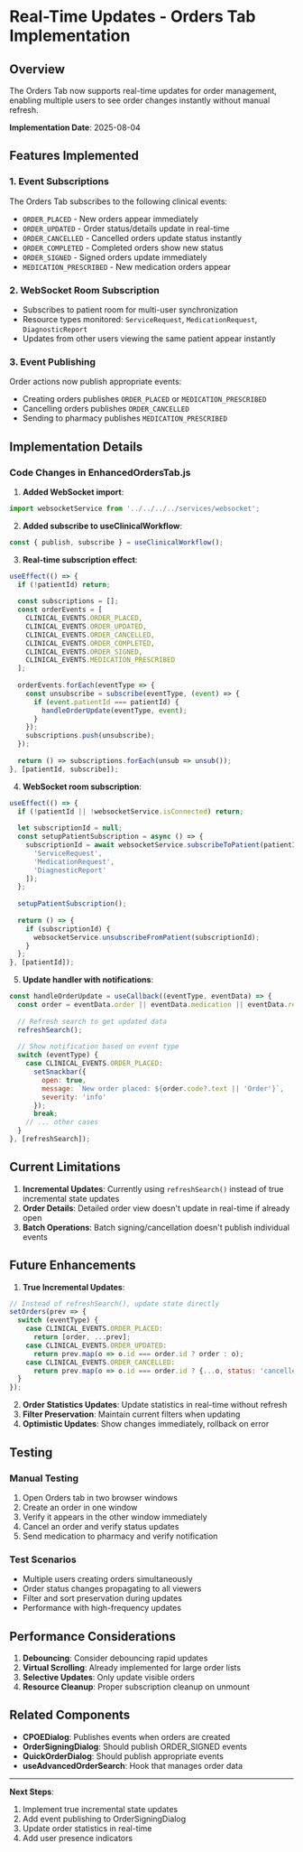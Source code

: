 # Real-Time Updates - Orders Tab Implementation

## Overview
The Orders Tab now supports real-time updates for order management, enabling multiple users to see order changes instantly without manual refresh.

**Implementation Date**: 2025-08-04

## Features Implemented

### 1. Event Subscriptions
The Orders Tab subscribes to the following clinical events:
- `ORDER_PLACED` - New orders appear immediately
- `ORDER_UPDATED` - Order status/details update in real-time
- `ORDER_CANCELLED` - Cancelled orders update status instantly
- `ORDER_COMPLETED` - Completed orders show new status
- `ORDER_SIGNED` - Signed orders update immediately
- `MEDICATION_PRESCRIBED` - New medication orders appear

### 2. WebSocket Room Subscription
- Subscribes to patient room for multi-user synchronization
- Resource types monitored: `ServiceRequest`, `MedicationRequest`, `DiagnosticReport`
- Updates from other users viewing the same patient appear instantly

### 3. Event Publishing
Order actions now publish appropriate events:
- Creating orders publishes `ORDER_PLACED` or `MEDICATION_PRESCRIBED`
- Cancelling orders publishes `ORDER_CANCELLED`
- Sending to pharmacy publishes `MEDICATION_PRESCRIBED`

## Implementation Details

### Code Changes in EnhancedOrdersTab.js

1. **Added WebSocket import**:
```javascript
import websocketService from '../../../../services/websocket';
```

2. **Added subscribe to useClinicalWorkflow**:
```javascript
const { publish, subscribe } = useClinicalWorkflow();
```

3. **Real-time subscription effect**:
```javascript
useEffect(() => {
  if (!patientId) return;
  
  const subscriptions = [];
  const orderEvents = [
    CLINICAL_EVENTS.ORDER_PLACED,
    CLINICAL_EVENTS.ORDER_UPDATED,
    CLINICAL_EVENTS.ORDER_CANCELLED,
    CLINICAL_EVENTS.ORDER_COMPLETED,
    CLINICAL_EVENTS.ORDER_SIGNED,
    CLINICAL_EVENTS.MEDICATION_PRESCRIBED
  ];
  
  orderEvents.forEach(eventType => {
    const unsubscribe = subscribe(eventType, (event) => {
      if (event.patientId === patientId) {
        handleOrderUpdate(eventType, event);
      }
    });
    subscriptions.push(unsubscribe);
  });
  
  return () => subscriptions.forEach(unsub => unsub());
}, [patientId, subscribe]);
```

4. **WebSocket room subscription**:
```javascript
useEffect(() => {
  if (!patientId || !websocketService.isConnected) return;
  
  let subscriptionId = null;
  const setupPatientSubscription = async () => {
    subscriptionId = await websocketService.subscribeToPatient(patientId, [
      'ServiceRequest',
      'MedicationRequest',
      'DiagnosticReport'
    ]);
  };
  
  setupPatientSubscription();
  
  return () => {
    if (subscriptionId) {
      websocketService.unsubscribeFromPatient(subscriptionId);
    }
  };
}, [patientId]);
```

5. **Update handler with notifications**:
```javascript
const handleOrderUpdate = useCallback((eventType, eventData) => {
  const order = eventData.order || eventData.medication || eventData.resource;
  
  // Refresh search to get updated data
  refreshSearch();
  
  // Show notification based on event type
  switch (eventType) {
    case CLINICAL_EVENTS.ORDER_PLACED:
      setSnackbar({
        open: true,
        message: `New order placed: ${order.code?.text || 'Order'}`,
        severity: 'info'
      });
      break;
    // ... other cases
  }
}, [refreshSearch]);
```

## Current Limitations

1. **Incremental Updates**: Currently using `refreshSearch()` instead of true incremental state updates
2. **Order Details**: Detailed order view doesn't update in real-time if already open
3. **Batch Operations**: Batch signing/cancellation doesn't publish individual events

## Future Enhancements

1. **True Incremental Updates**:
```javascript
// Instead of refreshSearch(), update state directly
setOrders(prev => {
  switch (eventType) {
    case CLINICAL_EVENTS.ORDER_PLACED:
      return [order, ...prev];
    case CLINICAL_EVENTS.ORDER_UPDATED:
      return prev.map(o => o.id === order.id ? order : o);
    case CLINICAL_EVENTS.ORDER_CANCELLED:
      return prev.map(o => o.id === order.id ? {...o, status: 'cancelled'} : o);
  }
});
```

2. **Order Statistics Updates**: Update statistics in real-time without refresh
3. **Filter Preservation**: Maintain current filters when updating
4. **Optimistic Updates**: Show changes immediately, rollback on error

## Testing

### Manual Testing
1. Open Orders tab in two browser windows
2. Create an order in one window
3. Verify it appears in the other window immediately
4. Cancel an order and verify status updates
5. Send medication to pharmacy and verify notification

### Test Scenarios
- Multiple users creating orders simultaneously
- Order status changes propagating to all viewers
- Filter and sort preservation during updates
- Performance with high-frequency updates

## Performance Considerations

1. **Debouncing**: Consider debouncing rapid updates
2. **Virtual Scrolling**: Already implemented for large order lists
3. **Selective Updates**: Only update visible orders
4. **Resource Cleanup**: Proper subscription cleanup on unmount

## Related Components

- **CPOEDialog**: Publishes events when orders are created
- **OrderSigningDialog**: Should publish ORDER_SIGNED events
- **QuickOrderDialog**: Should publish appropriate events
- **useAdvancedOrderSearch**: Hook that manages order data

---

**Next Steps**:
1. Implement true incremental state updates
2. Add event publishing to OrderSigningDialog
3. Update order statistics in real-time
4. Add user presence indicators
